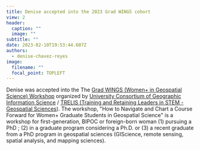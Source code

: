 ```yaml
---
title: Denise accepted into the 2023 Grad WINGS cohort
view: 2
header:
  caption: ""
  image: ""
subtitle: ""
date: 2023-02-10T19:53:44.607Z
authors:
  - denise-chavez-reyes
image:
  filename: ""
  focal_point: TOPLEFT
---
```

Denise was accepted into the The [Grad WINGS (Women+ in Geospatial Science) Workshop](https://sites.google.com/umass.edu/gradwings/home) organized by [University Consortium of Geographic Information Science](https://www.google.com/url?q=https%3A%2F%2Fwww.ucgis.org%2F&sa=D&sntz=1&usg=AOvVaw1Pnqtnbq_1KbeNazayAKqe)   /  [TRELIS (Training and Retaining Leaders in STEM - Geospatial Sciences](https://www.google.com/url?q=https%3A%2F%2Fwww.ucgis.org%2Ftrelis&sa=D&sntz=1&usg=AOvVaw2TSAqgUv5_2OJETKNQP5SV)). The workshop, "How to Navigate and Chart a Course Forward for Women+ Graduate Students in Geospatial Science" is a workshop for first-generation, BIPOC or foreign-born woman (1) pursuing a PhD ; (2) in a graduate program considering a Ph.D. or (3) a recent graduate from a PhD program in geospatial sciences (GIScience, remote sensing, spatial analysis, and mapping sciences).